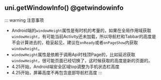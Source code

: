 ## uni.getWindowInfo() @getwindowinfo

<!-- UTSAPIJSON.getWindowInfo.description -->

<!-- UTSAPIJSON.getWindowInfo.compatibility -->

<!-- UTSAPIJSON.getWindowInfo.param -->

<!-- UTSAPIJSON.getWindowInfo.returnValue -->

::: warning 注意事项
- Android端的`windowHeight`属性是有时机的考量的，如果在全局作用域获取`windowHeight`，有可能当前Activity还未加载，所以导航栏和Tabbar的高度是不会计算进去的，稳妥起见，建议在`onReady`或者`onPageShow`内获取`windowheight`。
- `windowHeight`属性是依赖于调用Api时栈顶Page的，比如延迟获取`windowHeight`，很可能页面已经切换了，这时候获取的高度是新的页面的。
- 4.25开始，Android端安全区域top调整为手机状态栏高度
- 4.25开始，屏幕高度不再包含底部导航栏高度
:::

<!-- UTSAPIJSON.getWindowInfo.example -->

<!-- UTSAPIJSON.getWindowInfo.tutorial -->

<!-- UTSAPIJSON.general_type.name -->

<!-- UTSAPIJSON.general_type.param -->
